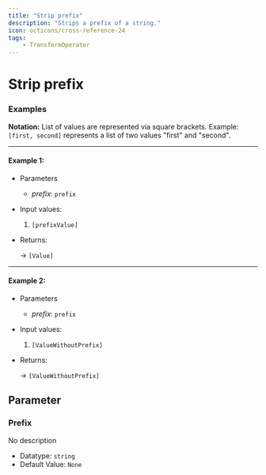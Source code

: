 ```yaml
---
title: "Strip prefix"
description: "Strips a prefix of a string."
icon: octicons/cross-reference-24
tags: 
    - TransformOperator
---
```

# Strip prefix
<!-- This file was generated - DO NOT CHANGE IT MANUALLY -->




### Examples

**Notation:** List of values are represented via square brackets. Example: `[first, second]` represents a list of two values "first" and "second".

---
#### Example 1:

* Parameters
  * *prefix*: `prefix`

* Input values:
  1. `[prefixValue]`

* Returns:

  → `[Value]`


---
#### Example 2:

* Parameters
  * *prefix*: `prefix`

* Input values:
  1. `[ValueWithoutPrefix]`

* Returns:

  → `[ValueWithoutPrefix]`




## Parameter

### Prefix

No description

- Datatype: `string`
- Default Value: `None`



